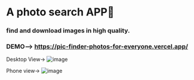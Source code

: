# A photo search APP📸
### find and download images in high quality.

### DEMO--> https://pic-finder-photos-for-everyone.vercel.app/

Desktop View->
![image](https://github.com/VedantHanda771/PicFinder-Photos-for-Everyone/assets/122337658/713c703d-cafa-4751-9a26-0fd09cdf3810)

Phone view->
![image](https://github.com/VedantHanda771/PicFinder-Photos-for-Everyone/assets/122337658/e5db9ea3-4f56-4155-bbda-3a9573fcf75e)

